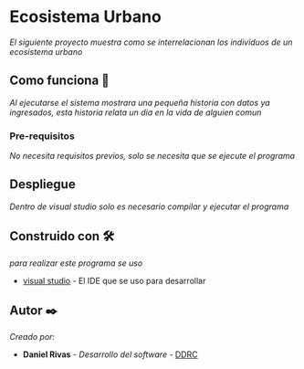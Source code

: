 # Ecosistema Urbano

_El siguiente proyecto muestra como se interrelacionan los individuos de un ecosistema urbano_

## Como funciona 🚀

_Al ejecutarse el sistema mostrara una pequeña historia con datos ya ingresados, esta historia relata un dia en la vida de alguien comun_


### Pre-requisitos 

_No necesita requisitos previos, solo se necesita que se ejecute el programa_


## Despliegue 

_Dentro de visual studio solo es necesario compilar y ejecutar el programa_

## Construido con 🛠️

_para realizar este programa se uso_

* [visual studio](https://visualstudio.microsoft.com/es/) - El IDE que se uso para desarrollar


## Autor ✒️
_Creado por:_
* **Daniel Rivas** - *Desarrollo del software* - [DDRC](https://github.com/DDRC)
 

